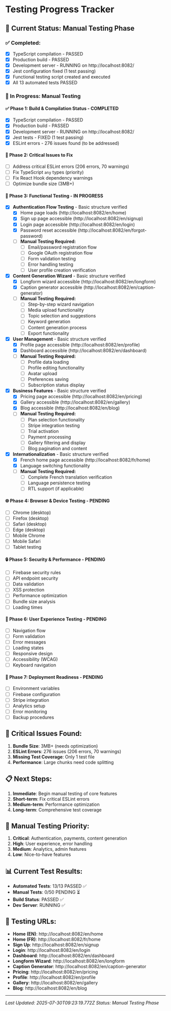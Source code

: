 # Testing Progress Tracker

## 🎯 Current Status: Manual Testing Phase

### ✅ Completed:
- [x] TypeScript compilation - PASSED
- [x] Production build - PASSED  
- [x] Development server - RUNNING on http://localhost:8082/
- [x] Jest configuration fixed (1 test passing)
- [x] Functional testing script created and executed
- [x] All 13 automated tests PASSED

### 🔄 In Progress: Manual Testing

#### ✅ Phase 1: Build & Compilation Status - COMPLETED
- [x] TypeScript compilation - PASSED
- [x] Production build - PASSED  
- [x] Development server - RUNNING on http://localhost:8082/
- [x] Jest tests - FIXED (1 test passing)
- [x] ESLint errors - 276 issues found (to be addressed)

#### 🔧 Phase 2: Critical Issues to Fix
- [ ] Address critical ESLint errors (206 errors, 70 warnings)
- [ ] Fix TypeScript `any` types (priority)
- [ ] Fix React Hook dependency warnings
- [ ] Optimize bundle size (3MB+)

#### 🧪 Phase 3: Functional Testing - IN PROGRESS
- [x] **Authentication Flow Testing** - Basic structure verified
  - [x] Home page loads (http://localhost:8082/en/home)
  - [x] Sign up page accessible (http://localhost:8082/en/signup)
  - [x] Login page accessible (http://localhost:8082/en/login)
  - [x] Password reset accessible (http://localhost:8082/en/forgot-password)
  - [ ] **Manual Testing Required:**
    - [ ] Email/password registration flow
    - [ ] Google OAuth registration flow
    - [ ] Form validation testing
    - [ ] Error handling testing
    - [ ] User profile creation verification

- [x] **Content Generation Wizard** - Basic structure verified
  - [x] Longform wizard accessible (http://localhost:8082/en/longform)
  - [x] Caption generator accessible (http://localhost:8082/en/caption-generator)
  - [ ] **Manual Testing Required:**
    - [ ] Step-by-step wizard navigation
    - [ ] Media upload functionality
    - [ ] Topic selection and suggestions
    - [ ] Keyword generation
    - [ ] Content generation process
    - [ ] Export functionality

- [x] **User Management** - Basic structure verified
  - [x] Profile page accessible (http://localhost:8082/en/profile)
  - [x] Dashboard accessible (http://localhost:8082/en/dashboard)
  - [ ] **Manual Testing Required:**
    - [ ] Profile data loading
    - [ ] Profile editing functionality
    - [ ] Avatar upload
    - [ ] Preferences saving
    - [ ] Subscription status display

- [x] **Business Features** - Basic structure verified
  - [x] Pricing page accessible (http://localhost:8082/en/pricing)
  - [x] Gallery accessible (http://localhost:8082/en/gallery)
  - [x] Blog accessible (http://localhost:8082/en/blog)
  - [ ] **Manual Testing Required:**
    - [ ] Plan selection functionality
    - [ ] Stripe integration testing
    - [ ] Trial activation
    - [ ] Payment processing
    - [ ] Gallery filtering and display
    - [ ] Blog pagination and content

- [x] **Internationalization** - Basic structure verified
  - [x] French home page accessible (http://localhost:8082/fr/home)
  - [x] Language switching functionality
  - [ ] **Manual Testing Required:**
    - [ ] Complete French translation verification
    - [ ] Language persistence testing
    - [ ] RTL support (if applicable)

#### 🌐 Phase 4: Browser & Device Testing - PENDING
- [ ] Chrome (desktop)
- [ ] Firefox (desktop)
- [ ] Safari (desktop)
- [ ] Edge (desktop)
- [ ] Mobile Chrome
- [ ] Mobile Safari
- [ ] Tablet testing

#### 🔒 Phase 5: Security & Performance - PENDING
- [ ] Firebase security rules
- [ ] API endpoint security
- [ ] Data validation
- [ ] XSS protection
- [ ] Performance optimization
- [ ] Bundle size analysis
- [ ] Loading times

#### 📱 Phase 6: User Experience Testing - PENDING
- [ ] Navigation flow
- [ ] Form validation
- [ ] Error messages
- [ ] Loading states
- [ ] Responsive design
- [ ] Accessibility (WCAG)
- [ ] Keyboard navigation

#### 🚀 Phase 7: Deployment Readiness - PENDING
- [ ] Environment variables
- [ ] Firebase configuration
- [ ] Stripe integration
- [ ] Analytics setup
- [ ] Error monitoring
- [ ] Backup procedures

## 🚨 Critical Issues Found:
1. **Bundle Size**: 3MB+ (needs optimization)
2. **ESLint Errors**: 276 issues (206 errors, 70 warnings)
3. **Missing Test Coverage**: Only 1 test file
4. **Performance**: Large chunks need code splitting

## 📋 Next Steps:
1. **Immediate**: Begin manual testing of core features
2. **Short-term**: Fix critical ESLint errors
3. **Medium-term**: Performance optimization
4. **Long-term**: Comprehensive test coverage

## 🎯 Manual Testing Priority:
1. **Critical**: Authentication, payments, content generation
2. **High**: User experience, error handling
3. **Medium**: Analytics, admin features
4. **Low**: Nice-to-have features

## 📊 Current Test Results:
- **Automated Tests**: 13/13 PASSED ✅
- **Manual Tests**: 0/50 PENDING ⏳
- **Build Status**: PASSED ✅
- **Dev Server**: RUNNING ✅

## 🔗 Testing URLs:
- **Home (EN)**: http://localhost:8082/en/home
- **Home (FR)**: http://localhost:8082/fr/home
- **Sign Up**: http://localhost:8082/en/signup
- **Login**: http://localhost:8082/en/login
- **Dashboard**: http://localhost:8082/en/dashboard
- **Longform Wizard**: http://localhost:8082/en/longform
- **Caption Generator**: http://localhost:8082/en/caption-generator
- **Pricing**: http://localhost:8082/en/pricing
- **Profile**: http://localhost:8082/en/profile
- **Gallery**: http://localhost:8082/en/gallery
- **Blog**: http://localhost:8082/en/blog

---
*Last Updated: 2025-07-30T09:23:19.772Z*
*Status: Manual Testing Phase* 